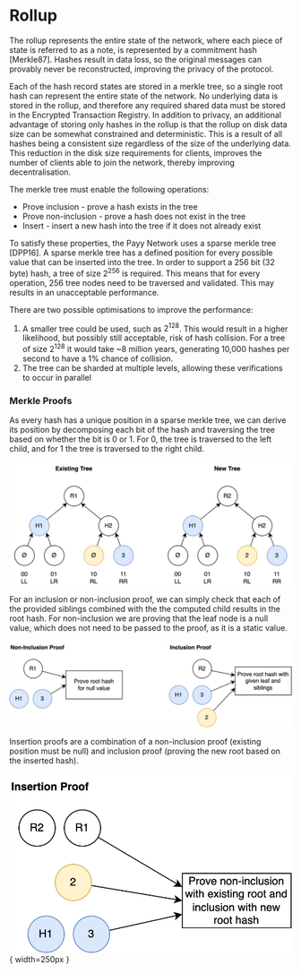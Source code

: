 # Rollup

The rollup represents the entire state of the network, where each piece of state is referred to as a note, is represented by a commitment hash \[Merkle87]. Hashes result in data loss, so the original messages can provably never be reconstructed, improving the privacy of the protocol.

Each of the hash record states are stored in a merkle tree, so a single root hash can represent the entire state of the network. No underlying data is stored in the rollup, and therefore any required shared data must be stored in the Encrypted Transaction Registry. In addition to privacy, an additional advantage of storing only hashes in the rollup is that the rollup on disk data size can be somewhat constrained and deterministic. This is a result of all hashes being a consistent size regardless of the size of the underlying data. This reduction in the disk size requirements for clients, improves the number of clients able to join the network, thereby improving decentralisation.

The merkle tree must enable the following operations:

* Prove inclusion - prove a hash exists in the tree
* Prove non-inclusion - prove a hash does not exist in the tree
* Insert - insert a new hash into the tree if it does not already exist

To satisfy these properties, the Payy Network uses a sparse merkle tree \[DPP16]. A sparse merkle tree has a defined position for every possible value that can be inserted into the tree. In order to support a 256 bit (32 byte) hash, a tree of size $2^{256}$ is required. This means that for every operation, 256 tree nodes need to be traversed and validated. This may results in an unacceptable performance.

There are two possible optimisations to improve the performance:

1. A smaller tree could be used, such as $2^{128}$. This would result in a higher likelihood, but possibly still acceptable, risk of hash collision. For a tree of size $2^{128}$ it would take \~8 million years, generating 10,000 hashes per second to have a 1% chance of collision.
2. The tree can be sharded at multiple levels, allowing these verifications to occur in parallel

### Merkle Proofs

As every hash has a unique position in a sparse merkle tree, we can derive its position by decomposing each bit of the hash and traversing the tree based on whether the bit is 0 or 1. For 0, the tree is traversed to the left child, and for 1 the tree is traversed to the right child.

![4 bit tree, demonstrating bit decomposition and insertion](../.gitbook/assets/merkle.png)

For an inclusion or non-inclusion proof, we can simply check that each of the provided siblings combined with the the computed child results in the root hash. For non-inclusion we are proving that the leaf node is a null value, which does not need to be passed to the proof, as it is a static value.

![Inclusion and non-inclusion proof](../.gitbook/assets/merkle-proofs.png)

Insertion proofs are a combination of a non-inclusion proof (existing position must be null) and inclusion proof (proving the new root based on the inserted hash).

![Inserting into merkle tree](../.gitbook/assets/merkle-insert.png){ width=250px }
